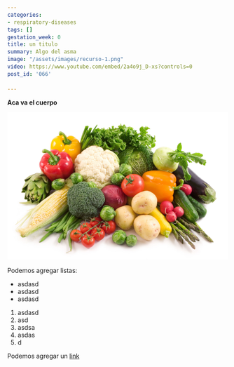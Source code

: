 ```yaml
---
categories:
- respiratory-diseases
tags: []
gestation_week: 0
title: un titulo
summary: Algo del asma
image: "/assets/images/recurso-1.png"
video: https://www.youtube.com/embed/2a4o9j_D-xs?controls=0
post_id: '066'

---
```

**Aca va el cuerpo**

![](/assets/images/013_alimentacion_embarazo.png)

Podemos agregar listas:

* asdasd
* asdasd
* asdasd

1. asdasd
2. asd
3. asdsa
4. asdas
5. d

Podemos agregar un [link](www.google.com.ar)